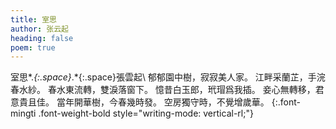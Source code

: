 ```yaml
---
title: 室思
author: 张云起
heading: false
poem: true
---
```


室思*.*{:.space}*.*{:.space}張雲起\\
郁郁園中樹，寂寂美人家。
江畔采蘭芷，手浣春水紗。
春水東流轉，雙淚落窗下。
憶昔白玉郎，玳瑁爲我插。
妾心無轉移，君意貴且佳。
當年開華樹，今春幾時發。
空房獨守時，不覺增歲華。
{:.font-mingti .font-weight-bold style="writing-mode: vertical-rl;"}
